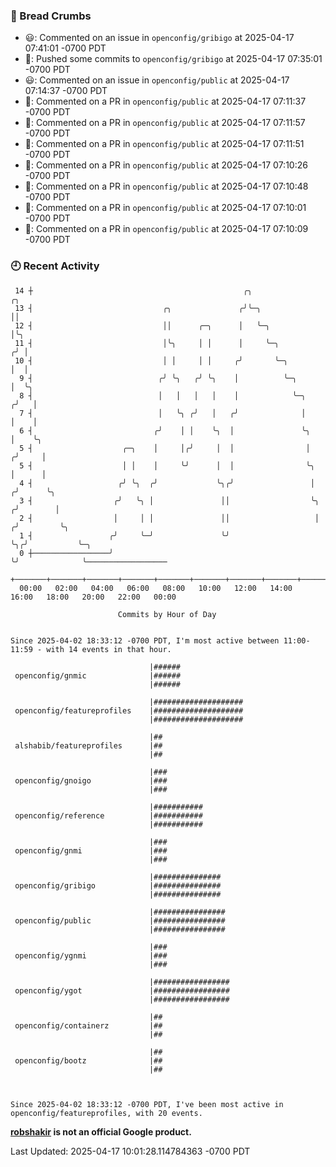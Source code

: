 ### 🍞 Bread Crumbs

 * 😃: Commented on an issue in `openconfig/gribigo` at 2025-04-17 07:41:01 -0700 PDT
 * 🚢: Pushed some commits to `openconfig/gribigo` at 2025-04-17 07:35:01 -0700 PDT
 * 😃: Commented on an issue in `openconfig/public` at 2025-04-17 07:14:37 -0700 PDT
 * 💬: Commented on a PR in  `openconfig/public` at 2025-04-17 07:11:37 -0700 PDT
 * 💬: Commented on a PR in  `openconfig/public` at 2025-04-17 07:11:57 -0700 PDT
 * 💬: Commented on a PR in  `openconfig/public` at 2025-04-17 07:11:51 -0700 PDT
 * 💬: Commented on a PR in  `openconfig/public` at 2025-04-17 07:10:26 -0700 PDT
 * 💬: Commented on a PR in  `openconfig/public` at 2025-04-17 07:10:48 -0700 PDT
 * 💬: Commented on a PR in  `openconfig/public` at 2025-04-17 07:10:01 -0700 PDT
 * 💬: Commented on a PR in  `openconfig/public` at 2025-04-17 07:10:09 -0700 PDT

### 🕘 Recent Activity
```
 14 ┼                                               ╭╮                       ╭╮
 13 ┤                             ╭╮               ╭╯╰─╮                     ││
 12 ┤                             ││      ╭─╮      │   ╰─╮                   │╰╮
 11 ┤                             │╰╮     │ │      │     ╰─╮                ╭╯ │
 10 ┤                             │ │     │ │     ╭╯       ╰─╮              │  │
  9 ┤                            ╭╯ ╰╮   ╭╯ ╰╮    │          ╰─╮            │  ╰╮
  8 ┤                            │   │   │   │    │            ╰─╮         ╭╯   │
  7 ┤                            │   ╰╮ ╭╯   │   ╭╯              │         │    │
  6 ┤                           ╭╯    │ │    ╰╮  │               ╰╮        │    ╰╮
  5 ┤                    ╭─╮    │     │╭╯     │  │                │       ╭╯     │
  5 ┤                    │ │    │     ╰╯      │  │                ╰╮      │      │
  4 ┤                   ╭╯ ╰╮  ╭╯             ╰╮╭╯                 │     ╭╯      ╰╮
  3 ┤                  ╭╯   ╰╮ │               ││                  ╰╮   ╭╯        │
  2 ┤                  │     │ │               ││                   │  ╭╯         ╰╮
  1 ┤                 ╭╯     ╰─╯               ╰╯                   ╰╮╭╯           ╰─╮
  0 ┼─────────────────╯                                              ╰╯              ╰──────────────────
    +───────+───────+───────+───────+───────+───────+───────+───────+───────+───────+───────+───────+────
  00:00   02:00   04:00   06:00   08:00   10:00   12:00   14:00   16:00   18:00   20:00   22:00   00:00   

						Commits by Hour of Day


Since 2025-04-02 18:33:12 -0700 PDT, I'm most active between 11:00-11:59 - with 14 events in that hour.

```



```
                               |######
 openconfig/gnmic              |######
                               |######

                               |####################
 openconfig/featureprofiles    |####################
                               |####################

                               |##
 alshabib/featureprofiles      |##
                               |##

                               |###
 openconfig/gnoigo             |###
                               |###

                               |###########
 openconfig/reference          |###########
                               |###########

                               |###
 openconfig/gnmi               |###
                               |###

                               |###############
 openconfig/gribigo            |###############
                               |###############

                               |################
 openconfig/public             |################
                               |################

                               |###
 openconfig/ygnmi              |###
                               |###

                               |#################
 openconfig/ygot               |#################
                               |#################

                               |##
 openconfig/containerz         |##
                               |##

                               |##
 openconfig/bootz              |##
                               |##



Since 2025-04-02 18:33:12 -0700 PDT, I've been most active in openconfig/featureprofiles, with 20 events.

```
**[robshakir](mailto:robjs@google.com) is not an official Google product.**  


Last Updated: 2025-04-17 10:01:28.114784363 -0700 PDT
